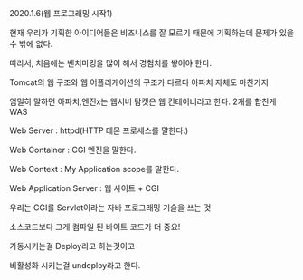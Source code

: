 2020.1.6(웹 프로그래밍 시작1)



현재 우리가 기획한 아이디어들은 비즈니스를 잘 모르기 때문에 기획하는데 문제가 있을 수 밖에 없다.

따라서, 처음에는 벤치마킹을 많이 해서 경험치를 쌓아야 한다.



Tomcat의 웹 구조와 웹 어플리케이션의 구조가 다르다 아파치 자체도 마찬가지

엄밀히 말하면 아파치,엔진x는 웹서버 탐캣은 웹 컨테이너라고 한다. 2개를 합친게 WAS



Web Server : httpd(HTTP 데몬 프로세스를 말한다.)

Web Container : CGI 엔진을 말한다.

Web Context : My Application scope를 말한다.



Web Application Server : 웹 사이트 + CGI

우리는 CGI를 Servlet이라는 자바 프로그래밍 기술을 쓰는 것

소스코드보다 그게 컴파일 된 바이트 코드가 더 중요!



가동시키는걸 Deploy라고 하는것이고

비활성화 시키는걸 undeploy라고 한다.

